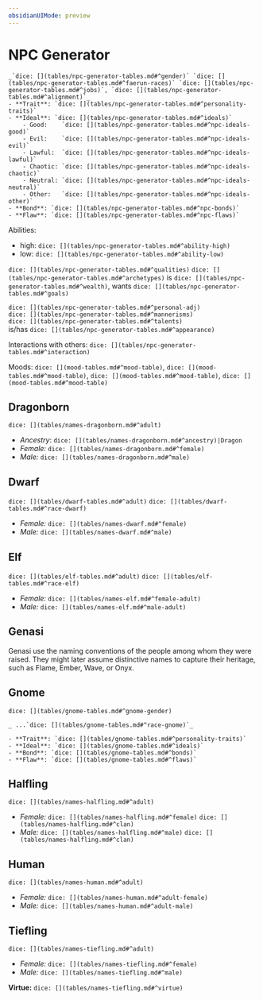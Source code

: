 ```yaml
---
obsidianUIMode: preview
---
```

# NPC Generator

```ad-npc
_`dice: [](tables/npc-generator-tables.md#^gender)` `dice: [](tables/npc-generator-tables.md#^faerun-races)` `dice: [](tables/npc-generator-tables.md#^jobs)`, `dice: [](tables/npc-generator-tables.md#^alignment)`_  
- **Trait**: `dice: [](tables/npc-generator-tables.md#^personality-traits)`
- **Ideal**: `dice: [](tables/npc-generator-tables.md#^ideals)`
    - Good:    `dice: [](tables/npc-generator-tables.md#^npc-ideals-good)`
    - Evil:    `dice: [](tables/npc-generator-tables.md#^npc-ideals-evil)`
    - Lawful:  `dice: [](tables/npc-generator-tables.md#^npc-ideals-lawful)`
    - Chaotic: `dice: [](tables/npc-generator-tables.md#^npc-ideals-chaotic)`
    - Neutral: `dice: [](tables/npc-generator-tables.md#^npc-ideals-neutral)`
    - Other:   `dice: [](tables/npc-generator-tables.md#^npc-ideals-other)`
- **Bond**: `dice: [](tables/npc-generator-tables.md#^npc-bonds)`
- **Flaw**: `dice: [](tables/npc-generator-tables.md#^npc-flaws)`
```
Abilities: 
- high: `dice: [](tables/npc-generator-tables.md#^ability-high)`  
- low: `dice: [](tables/npc-generator-tables.md#^ability-low)`  

`dice: [](tables/npc-generator-tables.md#^qualities)` `dice: [](tables/npc-generator-tables.md#^archetypes)`  is `dice: [](tables/npc-generator-tables.md#^wealth)`, wants `dice: [](tables/npc-generator-tables.md#^goals)`  

`dice: [](tables/npc-generator-tables.md#^personal-adj)`  
`dice: [](tables/npc-generator-tables.md#^mannerisms)`  
`dice: [](tables/npc-generator-tables.md#^talents)`  
is/has `dice: [](tables/npc-generator-tables.md#^appearance)`  

Interactions with others: `dice: [](tables/npc-generator-tables.md#^interaction)`

Moods: `dice: [](mood-tables.md#^mood-table)`, `dice: [](mood-tables.md#^mood-table)`, `dice: [](mood-tables.md#^mood-table)`, `dice: [](mood-tables.md#^mood-table)`


## Dragonborn

`dice: [](tables/names-dragonborn.md#^adult)`  

- *Ancestry*: `dice: [](tables/names-dragonborn.md#^ancestry)|Dragon`
- *Female:* `dice: [](tables/names-dragonborn.md#^female)` 
- *Male:* `dice: [](tables/names-dragonborn.md#^male)` 

## Dwarf
`dice: [](tables/dwarf-tables.md#^adult)` `dice: [](tables/dwarf-tables.md#^race-dwarf)`

- *Female:* `dice: [](tables/names-dwarf.md#^female)` 
- *Male:* `dice: [](tables/names-dwarf.md#^male)` 

## Elf
`dice: [](tables/elf-tables.md#^adult)` `dice: [](tables/elf-tables.md#^race-elf)` 

- *Female:* `dice: [](tables/names-elf.md#^female-adult)` 
- *Male:* `dice: [](tables/names-elf.md#^male-adult)` 

## Genasi
Genasi use the naming conventions of the people among whom they were raised. They might later assume distinctive names to capture their heritage, such as Flame, Ember, Wave, or Onyx.

## Gnome
`dice: [](tables/gnome-tables.md#^gnome-gender)`
```ad-npc
_ ...`dice: [](tables/gnome-tables.md#^race-gnome)`_  

- **Trait**: `dice: [](tables/gnome-tables.md#^personality-traits)`
- **Ideal**: `dice: [](tables/gnome-tables.md#^ideals)`
- **Bond**: `dice: [](tables/gnome-tables.md#^bonds)`
- **Flaw**: `dice: [](tables/gnome-tables.md#^flaws)`
```

## Halfling
`dice: [](tables/names-halfling.md#^adult)`

- *Female:* `dice: [](tables/names-halfling.md#^female)` `dice: [](tables/names-halfling.md#^clan)`
- *Male:* `dice: [](tables/names-halfling.md#^male)` `dice: [](tables/names-halfling.md#^clan)`

## Human
`dice: [](tables/names-human.md#^adult)`

- *Female:* `dice: [](tables/names-human.md#^adult-female)` 
- *Male:* `dice: [](tables/names-human.md#^adult-male)` 

## Tiefling

`dice: [](tables/names-tiefling.md#^adult)`

- *Female:* `dice: [](tables/names-tiefling.md#^female)` 
- *Male:* `dice: [](tables/names-tiefling.md#^male)`

**Virtue:** `dice: [](tables/names-tiefling.md#^virtue)`